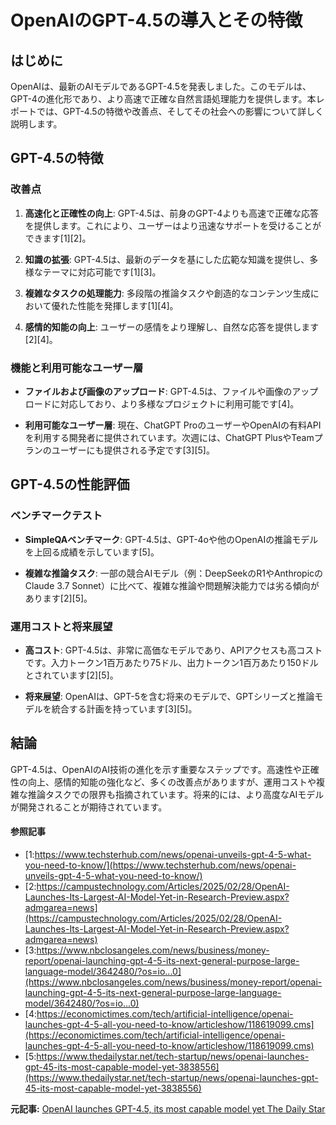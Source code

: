 # OpenAIのGPT-4.5の導入とその特徴

## はじめに

OpenAIは、最新のAIモデルであるGPT-4.5を発表しました。このモデルは、GPT-4の進化形であり、より高速で正確な自然言語処理能力を提供します。本レポートでは、GPT-4.5の特徴や改善点、そしてその社会への影響について詳しく説明します。

## GPT-4.5の特徴

### **改善点**

1. **高速化と正確性の向上**: GPT-4.5は、前身のGPT-4よりも高速で正確な応答を提供します。これにより、ユーザーはより迅速なサポートを受けることができます[1][2]。
 
2. **知識の拡張**: GPT-4.5は、最新のデータを基にした広範な知識を提供し、多様なテーマに対応可能です[1][3]。

3. **複雑なタスクの処理能力**: 多段階の推論タスクや創造的なコンテンツ生成において優れた性能を発揮します[1][4]。

4. **感情的知能の向上**: ユーザーの感情をより理解し、自然な応答を提供します[2][4]。

### **機能と利用可能なユーザー層**

- **ファイルおよび画像のアップロード**: GPT-4.5は、ファイルや画像のアップロードに対応しており、より多様なプロジェクトに利用可能です[4]。
 
- **利用可能なユーザー層**: 現在、ChatGPT ProのユーザーやOpenAIの有料APIを利用する開発者に提供されています。次週には、ChatGPT PlusやTeamプランのユーザーにも提供される予定です[3][5]。

## GPT-4.5の性能評価

### **ベンチマークテスト**

- **SimpleQAベンチマーク**: GPT-4.5は、GPT-4oや他のOpenAIの推論モデルを上回る成績を示しています[5]。

- **複雑な推論タスク**: 一部の競合AIモデル（例：DeepSeekのR1やAnthropicのClaude 3.7 Sonnet）に比べて、複雑な推論や問題解決能力では劣る傾向があります[2][5]。

### **運用コストと将来展望**

- **高コスト**: GPT-4.5は、非常に高価なモデルであり、APIアクセスも高コストです。入力トークン1百万あたり75ドル、出力トークン1百万あたり150ドルとされています[2][5]。

- **将来展望**: OpenAIは、GPT-5を含む将来のモデルで、GPTシリーズと推論モデルを統合する計画を持っています[3][5]。

## 結論

GPT-4.5は、OpenAIのAI技術の進化を示す重要なステップです。高速性や正確性の向上、感情的知能の強化など、多くの改善点がありますが、運用コストや複雑な推論タスクでの限界も指摘されています。将来的には、より高度なAIモデルが開発されることが期待されています。

#### 参照記事
- [1:https://www.techsterhub.com/news/openai-unveils-gpt-4-5-what-you-need-to-know/](https://www.techsterhub.com/news/openai-unveils-gpt-4-5-what-you-need-to-know/)
- [2:https://campustechnology.com/Articles/2025/02/28/OpenAI-Launches-Its-Largest-AI-Model-Yet-in-Research-Preview.aspx?admgarea=news](https://campustechnology.com/Articles/2025/02/28/OpenAI-Launches-Its-Largest-AI-Model-Yet-in-Research-Preview.aspx?admgarea=news)
- [3:https://www.nbclosangeles.com/news/business/money-report/openai-launching-gpt-4-5-its-next-general-purpose-large-language-model/3642480/?os=io...0](https://www.nbclosangeles.com/news/business/money-report/openai-launching-gpt-4-5-its-next-general-purpose-large-language-model/3642480/?os=io...0)
- [4:https://economictimes.com/tech/artificial-intelligence/openai-launches-gpt-4-5-all-you-need-to-know/articleshow/118619099.cms](https://economictimes.com/tech/artificial-intelligence/openai-launches-gpt-4-5-all-you-need-to-know/articleshow/118619099.cms)
- [5:https://www.thedailystar.net/tech-startup/news/openai-launches-gpt-45-its-most-capable-model-yet-3838556](https://www.thedailystar.net/tech-startup/news/openai-launches-gpt-45-its-most-capable-model-yet-3838556)


**元記事:** [OpenAI launches GPT-4.5, its most capable model yet The Daily Star](https://www.thedailystar.net/tech-startup/news/openai-launches-gpt-45-its-most-capable-model-yet-3838556)